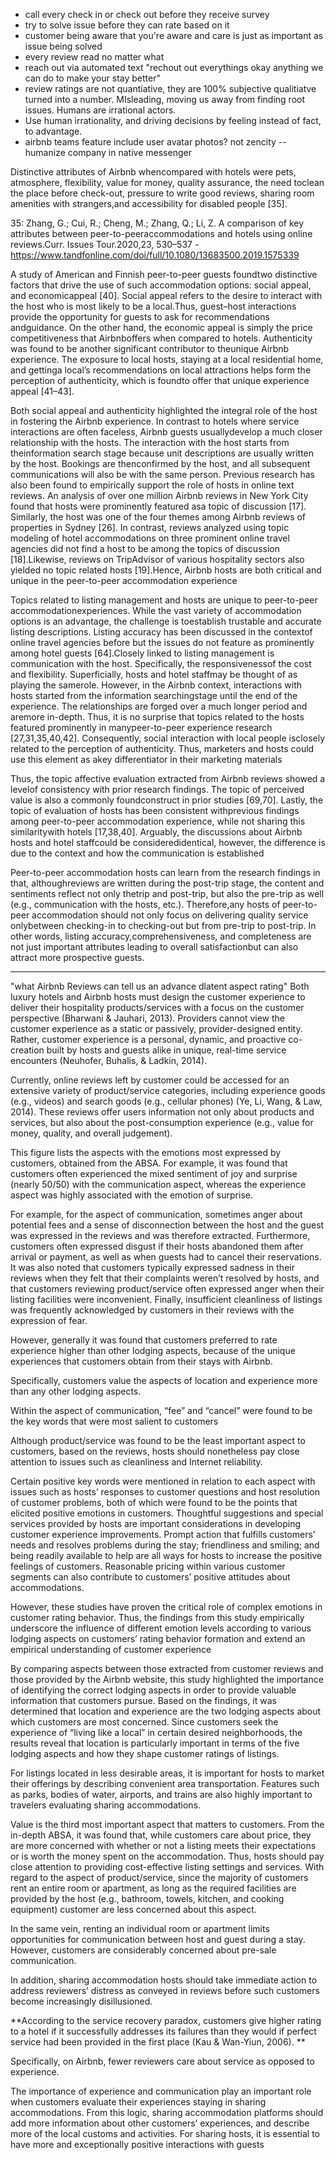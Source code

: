 

- call every check in or check out before they receive survey
- try to solve issue before they can rate based on it
- customer being aware that you're aware and care is just as important as issue being solved
- every review read no matter what
- reach out via automated text "rechout out everythings okay anything we can do to make your stay better"
- review ratings are not quantiative, they are 100% subjective qualitiatve turned into a number. MIsleading, moving us away from finding root issues. Humans are irrational actors.
- Use human irrationality, and driving decisions by feeling instead of fact, to advantage.
- airbnb teams feature include user avatar photos? not zencity -- humanize company in native messenger

Distinctive attributes of Airbnb whencompared with hotels were pets, atmosphere, flexibility, value for money, quality assurance, the need toclean the place before check-out, pressure to write good reviews, sharing room amenities with strangers,and accessibility for disabled people [35].

35: Zhang, G.;  Cui, R.;  Cheng, M.;  Zhang, Q.;  Li, Z. A comparison of key attributes between peer-to-peeraccommodations and hotels using online reviews.Curr. Issues Tour.2020,23, 530–537 - https://www.tandfonline.com/doi/full/10.1080/13683500.2019.1575339



A study of American and Finnish peer-to-peer guests foundtwo distinctive factors that drive the use of such accommodation options: social appeal, and economicappeal [40]. Social appeal refers to the desire to interact with the host who is most likely to be a local.Thus, guest–host interactions provide the opportunity for guests to ask for recommendations andguidance. On the other hand, the economic appeal is simply the price competitiveness that Airbnboffers when compared to hotels. Authenticity was found to be another significant contributor to theunique Airbnb experience. The exposure to local hosts, staying at a local residential home, and gettinga local’s recommendations on local attractions helps form the perception of authenticity, which is foundto offer that unique experience appeal  [41–43].


Both social appeal and authenticity highlighted the integral role of the host in fostering the Airbnb experience. In contrast to hotels where service interactions are often faceless, Airbnb guests usuallydevelop a much closer relationship with the hosts.   The interaction with the host starts from theinformation search stage because unit descriptions are usually written by the host. Bookings are thenconfirmed by the host, and all subsequent communications will also be with the same person. Previous research has also been found to empirically support the role of hosts in online text reviews. An analysis of over one million Airbnb reviews in New York City found that hosts were prominently featured asa topic of discussion [17].  Similarly, the host was one of the four themes among Airbnb reviews of properties in Sydney [26]. In contrast, reviews analyzed using topic modeling of hotel accommodations on three prominent online travel agencies did not find a host to be among the topics of discussion [18].Likewise, reviews on TripAdvisor of various hospitality sectors also yielded no topic related hosts [19].Hence, Airbnb hosts are both critical and unique in the peer-to-peer accommodation experience

Topics  related  to  listing  management  and  hosts  are  unique  to  peer-to-peer  accommodationexperiences.  While the vast variety of accommodation options is an advantage, the challenge is toestablish trustable and accurate listing descriptions. Listing accuracy has been discussed in the contextof online travel agencies before but the issues do not feature as prominently among hotel guests [64].Closely linked to listing management is communication with the host. Specifically, the responsivenessof the cost and flexibility. Superficially, hosts and hotel staffmay be thought of as playing the samerole. However, in the Airbnb context, interactions with hosts started from the information searchingstage until the end of the experience. The relationships are forged over a much longer period and aremore in-depth. Thus, it is no surprise that topics related to the hosts featured prominently in manypeer-to-peer experience research [27,31,35,40,42]. Consequently, social interaction with local people isclosely related to the perception of authenticity. Thus, marketers and hosts could use this element as akey differentiator in their marketing materials



Thus, the topic affective evaluation extracted from Airbnb reviews showed a levelof consistency with prior research findings. The topic of perceived value is also a commonly foundconstruct in prior studies [69,70].  Lastly, the topic of evaluation of hosts has been consistent withprevious findings among peer-to-peer accommodation experience, while not sharing this similaritywith hotels [17,38,40]. Arguably, the discussions about Airbnb hosts and hotel staffcould be consideredidentical, however, the difference is due to the context and how the communication is established


Peer-to-peer  accommodation  hosts  can  learn  from  the  research  findings  in  that,  althoughreviews  are  written  during  the  post-trip  stage,  the  content  and  sentiments  reflect  not  only  thetrip and post-trip, but also the pre-trip as well (e.g., communication with the hosts, etc.). Therefore,any hosts of peer-to-peer accommodation should not only focus on delivering quality service onlybetween checking-in to checking-out but from pre-trip to post-trip. In other words, listing accuracy,comprehensiveness, and completeness are not just important attributes leading to overall satisfactionbut can also attract more prospective guests.






--------
"what Airbnb Reviews can tell us an advance dlatent aspect rating"
Both luxury hotels and Airbnb hosts must design the customer experience to deliver their hospitality products/services with a focus on the customer perspective (Bharwani & Jauhari, 2013). Providers cannot view the customer experience as a static or passively, provider-designed entity. Rather, customer experience is a personal, dynamic, and proactive co-creation built by hosts and guests alike in unique, real-time service encounters (Neuhofer, Buhalis, & Ladkin, 2014).



Currently, online reviews left by customer could be accessed for an extensive variety of product/service categories, including experience goods (e.g., videos) and search goods (e.g., cellular phones) (Ye, Li, Wang, & Law, 2014). These reviews offer users information not only about products and services, but also about the post-consumption experience (e.g., value for money, quality, and overall judgement).



This figure lists the aspects with the emotions most expressed by customers, obtained from the ABSA. For example, it was found that customers often experienced the mixed sentiment of joy and surprise (nearly 50/50) with the communication aspect, whereas the experience aspect was highly associated with the emotion of surprise. 



For example, for the aspect of communication, sometimes anger about potential fees and a sense of disconnection between the host and the guest was expressed in the reviews and was therefore extracted. Furthermore, customers often expressed disgust if their hosts abandoned them after arrival or payment, as well as when guests had to cancel their reservations. It was also noted that customers typically expressed sadness in their reviews when they felt that their complaints weren’t resolved by hosts, and that customers reviewing product/service often expressed anger when their listing facilities were inconvenient. Finally, insufficient cleanliness of listings was frequently acknowledged by customers in their reviews with the expression of fear.

 However, generally it was found that customers preferred to rate experience higher than other lodging aspects, because of the unique experiences that customers obtain from their stays with Airbnb.

 Specifically, customers value the aspects of location and experience more than any other lodging aspects.


 Within the aspect of communication, “fee” and “cancel” were found to be the key words that were most salient to customers

 Although product/service was found to be the least important aspect to customers, based on the reviews, hosts should nonetheless pay close attention to issues such as cleanliness and Internet reliability. 


 Certain positive key words were mentioned in relation to each aspect with issues such as hosts’ responses to customer questions and host resolution of customer problems, both of which were found to be the points that elicited positive emotions in customers. Thoughtful suggestions and special services provided by hosts are important considerations in developing customer experience improvements. Prompt action that fulfills customers’ needs and resolves problems during the stay; friendliness and smiling; and being readily available to help are all ways for hosts to increase the positive feelings of customers. Reasonable pricing within various customer segments can also contribute to customers’ positive attitudes about accommodations. 


 However, these studies have proven the critical role of complex emotions in customer rating behavior. Thus, the findings from this study empirically underscore the influence of different emotion levels according to various lodging aspects on customers’ rating behavior formation and extend an empirical understanding of customer experience

By comparing aspects between those extracted from customer reviews and those provided by the Airbnb website, this study highlighted the importance of identifying the correct lodging aspects in order to provide valuable information that customers pursue. Based on the findings, it was determined that location and experience are the two lodging aspects about which customers are most concerned. Since customers seek the experience of “living like a local” in certain desired neighborhoods, the results reveal that location is particularly important in terms of the five lodging aspects and how they shape customer ratings of listings.



 For listings located in less desirable areas, it is important for hosts to market their offerings by describing convenient area transportation. Features such as parks, bodies of water, airports, and trains are also highly important to travelers evaluating sharing accommodations.




 Value is the third most important aspect that matters to customers. From the in-depth ABSA, it was found that, while customers care about price, they are more concerned with whether or not a listing meets their expectations or is worth the money spent on the accommodation. Thus, hosts should pay close attention to providing cost-effective listing settings and services. With regard to the aspect of product/service, since the majority of customers rent an entire room or apartment, as long as the required facilities are provided by the host (e.g., bathroom, towels, kitchen, and cooking equipment) customer are less concerned about this aspect.


 In the same vein, renting an individual room or apartment limits opportunities for communication between host and guest during a stay. However, customers are considerably concerned about pre-sale communication.  



In addition, sharing accommodation hosts should take immediate action to address reviewers’ distress as conveyed in reviews before such customers become increasingly disillusioned.


**According to the service recovery paradox, customers give higher rating to a hotel if it successfully addresses its failures than they would if perfect service had been provided in the first place (Kau & Wan-Yiun, 2006). **

Specifically, on Airbnb, fewer reviewers care about service as opposed to experience.



The importance of experience and communication play an important role when customers evaluate their experiences staying in sharing accommodations. From this logic, sharing accommodation platforms should add more information about other customers’ experiences, and describe more of the local customs and activities. For sharing hosts, it is essential to have more and exceptionally positive interactions with guests